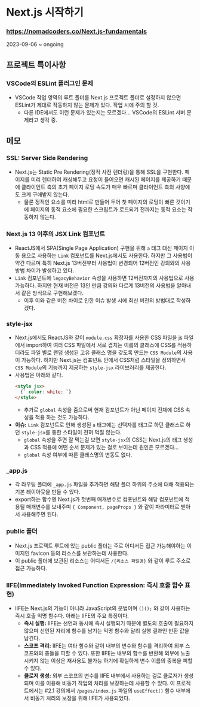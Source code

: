# Next.js 시작하기
### https://nomadcoders.co/Next.js-fundamentals

2023-09-06 ~ ongoing

## 프로젝트 특이사항
### VSCode의 ESLint 플러그인 문제
* VSCode 작업 영역의 루트 폴더를 Next.js 프로젝트 폴더로 설정하지 않으면 ESLint가 제대로 작동하지 않는 문제가 있다. 작업 시에 주의 할 것.
  + 다른 IDE에서도 이런 문제가 있는지는 모르겠다... VSCode의 ESLint 서버 문제라고 생각 중.

## 메모
### SSL: Server Side Rendering
* Next.js는 Static Pre Rendering(정적 사전 렌더링)을 통해 SSL을 구현한다. 페이지를 미리 렌더하여 캐싱해두고 요청이 들어오면 캐시된 페이지를 제공하기 때문에 클라이언트 측의 초기 페이지 로딩 속도가 매우 빠르며 클라이언트 측의 사양에도 크게 구애받지 않는다.
  + 물론 정적인 요소를 미리 html로 만들어 두어 첫 페이지의 로딩이 빠른 것이기에 페이지의 동적 요소에 필요한 스크립트가 로드되기 전까지는 동적 요소는 작동하지 않는다.

### Next.js 13 이후의 JSX Link 컴포넌트
* ReactJS에서 SPA(Single Page Application) 구현을 위해 `a` 태그 대신 페이지 이동 용으로 사용하는 `Link` 컴포넌트를 Next.js에서도 사용한다. 하지만 그 사용법이 약간 다르며 특히 Next.js 13버전부터 사용법이 변경되어 12버전인 강의와의 사용 방법 차이가 발생하고 있다.
* `Link` 컴포넌트에 `legacyBehavior` 속성을 사용하면 12버전까지의 사용법으로 사용 가능하다. 하지만 현재 버전은 13인 만큼 강의와 다르게 13버전의 사용법을 알아내서 같은 방식으로 구현해보겠다.
  + 이후 이와 같은 버전 차이로 인한 이슈 발생 시에 최신 버전의 방법대로 작성하겠다.

### style-jsx
* Next.js에서도 ReactJS와 같이 `module.css` 확장자를 사용한 CSS 파일을 js 파일에서 import하여 여러 CSS 파일에서 서로 겹치는 이름의 클래스에 CSS를 적용하더라도 파일 별로 랜덤 생성된 고유 클래스 명을 갖도록 만드는 `CSS Module`의 사용이 가능하다. 하지만 Next.js는 컴포넌트 안에서 CSS처럼 스타일을 정의하면서 `CSS Module`의 기능까지 제공하는 `style-jsx` 라이브러리를 제공한다.
* 사용법은 아래와 같다.
  ```html
  <style jsx>
    {` color: white; `}
  </style>
  ```
  + 추가로 `global` 속성을 줌으로써 현재 컴포넌트가 아닌 페이지 전체에 CSS 속성을 적용 하는 것도 가능하다.
* **이슈:** `Link` 컴포넌트로 인해 생성된 `a` 태그에는 선택자를 태그로 하던 클래스로 하던 `style-jsx`를 통한 스타일이 전혀 먹질 않는다.
  + `global` 속성을 주면 잘 먹는걸 보면 `style-jsx`의 CSS는 Next.js의 태그 생성과 CSS 적용에 어떤 순서 문제가 있는 걸로 보이는데 원인은 모르겠다...
  + `global` 속성 여부에 따른 클래스명의 변동도 없다.

### _app.js
* 각 라우팅 폴더에 `_app.js` 파일을 추가하면 해당 폴더 하위의 주소에 대해 적용되는 기본 레이아웃을 만들 수 있다.
* export하는 함수엔 Next.js가 첫번째 매개변수로 컴포넌트와 해당 컴포넌트에 적용될 매개변수를 보내주며 `{ Component, pageProps }` 와 같이 파라미터로 받아서 사용해주면 된다.

### public 폴더
* Next.js 프로젝트 루트에 있는 public 폴더는 주로 어디서든 접근 가능해야하는 이미지인 favicon 등의 리소스를 보관하는데 사용한다.
* 이 public 폴더에 보관된 리소스는 어디서든 `/{리소스 파일명}` 와 같이 루트 주소로 접근 가능하다.

### IIFE(Immediately Invoked Function Expression: 즉시 호출 함수 표현)
* IIFE는 Next.js의 기능이 아니라 JavaScript의 문법이며 `()();` 와 같이 사용하는 즉시 호출 익명 함수다. 아래는 IIFE의 주요 특징이다.
  + **즉시 실행:** IIFE는 선언과 동시에 즉시 실행되기 때문에 별도의 호출이 필요하지 않으며 선언된 자리에 함수를 남기는 익명 함수와 달리 실행 결과인 반환 값을 남긴다.
  + **스코프 격리:** IIFE는 여타 함수와 같이 내부의 변수와 함수를 격리하여 외부 스코프와의 충돌을 피할 수 있다. 또한 IIFE는 내부의 함수를 반환해 외부에 노출시키지 않는 이상은 재사용도 불가능 하기에 확실하게 변수 이름의 중복을 피할 수 있다.
  + **클로저 생성:** 외부 스코프의 변수를 IIFE 내부에서 사용하는 걸로 클로저가 생성되며 이를 이용해 비동기 작업의 처리를 보장하는데 사용할 수 있다. 이 프로젝트에서는 #2.1 강의에서 `/pages/index.js` 파일의 `useEffect()` 함수 내부에서 비동기 처리의 보장을 위해 IIFE가 사용되었다.